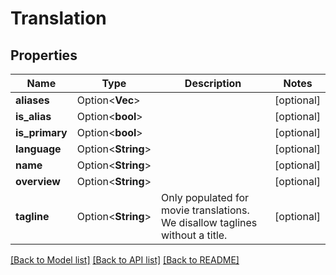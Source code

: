 # Translation

## Properties

Name | Type | Description | Notes
------------ | ------------- | ------------- | -------------
**aliases** | Option<**Vec<String>**> |  | [optional]
**is_alias** | Option<**bool**> |  | [optional]
**is_primary** | Option<**bool**> |  | [optional]
**language** | Option<**String**> |  | [optional]
**name** | Option<**String**> |  | [optional]
**overview** | Option<**String**> |  | [optional]
**tagline** | Option<**String**> | Only populated for movie translations.  We disallow taglines without a title. | [optional]

[[Back to Model list]](../README.md#documentation-for-models) [[Back to API list]](../README.md#documentation-for-api-endpoints) [[Back to README]](../README.md)


